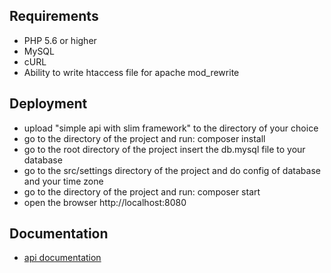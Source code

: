 **Requirements**
----
* PHP 5.6 or higher
* MySQL 
* cURL
* Ability to write htaccess file for apache mod_rewrite

**Deployment**
----
* upload "simple api with slim framework" to the directory of your choice
* go to the directory of the project and run: composer install 
* go to the root directory of the project insert the db.mysql file to your database
* go to the src/settings directory of the project and do config of database and your time zone
* go to the directory of the project and run: composer start
* open the browser http://localhost:8080

**Documentation**
----
* [api documentation](./documentation/api-v1.md)

